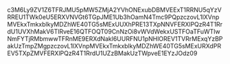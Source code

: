 c3M6Ly9ZV1Z6TFRJMU5pMW5ZMjA2YVhONExubDBMVEExT1RRNU5qYzVRREU1TWk0eU5ERXVNVGt6TGpJME1Ub3hOamN4Tmc9PQpzczovL1lXVnpMVEkxTmkxblkyMDZhWE40TG5sMExUUXhPRE13TXpNNVFERXlPQzR4T1RrdU1UVXhMakV6TlRveE16QTFOQT09CnNzOi8vWVdWekxUSTFOaTFuWTIwNmFYTjRMbmwwTFRnME9ERXdNakl6UURFNU1pNHlOREV1TVRrMExqYzBPakUzTmpZMgpzczovL1lXVnpMVEkxTmkxblkyMDZhWE40TG5sMExURXdPREV5TXpZMVFERXlPQzR4T1RrdU1UZzBMakUzTWpveE1EYzJOdz09